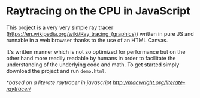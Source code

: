 # Raytracing on the CPU in JavaScript
This project is a very very simple ray tracer (https://en.wikipedia.org/wiki/Ray_tracing_(graphics)) written in pure JS and runnable in a web browser thanks to the use of an HTML Canvas.

It's written manner which is not so optimized for performance but on the other hand more readily readable by humans in order to facilitate the understanding of the underlying code and math. To get started simply download the project and run `demo.html`.

_*based on a literate raytracer in javascript http://macwright.org/literate-raytracer/_
